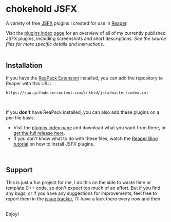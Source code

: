 # chokehold JSFX
A variety of free [JSFX](https://www.reaper.fm/sdk/js/) plugins I created for use in [Reaper](https://www.reaper.fm/).

Visit the [plugins index page](https://github.com/chkhld/jsfx/blob/main/PLUGINS.md) for an overview of all of my currently published JSFX plugins, including screenshots and short descriptions. _See the source files for more specific details and instructions._
<br>
<br>

<a name="installation"></a>
## Installation
If you have the [ReaPack Extension](https://reapack.com/) installed, you can add the repository to Reaper with this URL:

```
https://raw.githubusercontent.com/chkhld/jsfx/master/index.xml
```
<br>

If you **don't** have ReaPack installed, you can also add these plugins on a per-file basis.
- Visit the [plugins index page](https://github.com/chkhld/jsfx/blob/master/PLUGINS.md) and download what you want from there, or [get the full release here](https://github.com/chkhld/jsfx/releases/).
- If you don't know what to do with these files, watch the [Reaper Blog tutorial](https://reaperblog.net/2015/06/quick-tip-how-to-install-js-plugins/) on how to install JSFX plugins.
<br>


<a name="support"></a>
## Support
This is just a fun project for me, I do this on the side to waste time or template C++ code, so don't expect too much of an effort. But if you find any bugs, or if you have any suggestions for improvements, feel free to report them in the [issue tracker](https://github.com/chkhld/jsfx/issues), I'll have a look there every now and then.
<br>
<br>

Enjoy!